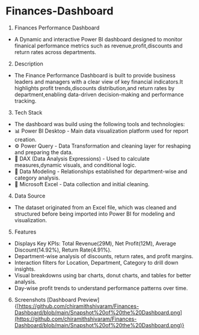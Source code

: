# Finances-Dashboard

1. Finances Performance Dashboard
  - A Dynamic and interactive Power BI dashboard designed to monitor finanical performance metrics such as revenue,profit,discounts and return rates across departments.

2. Description
  -  The Finance Performance Dashboard is built to provide business leaders and managers with a clear view of key financial indicators.It highlights profit trends,discounts distribution,and return rates by             department,enabling data-driven decision-making and performance tracking.

3. Tech Stack
  - The dashboard was build using the following tools and technologies:
  - 📊 Power BI Desktop - Main data visualization platform used for report creation.
  - ⚙️ Power Query - Data Transformation and cleaning layer for reshaping and preparing the data.
  - 📐 DAX (Data Analysis Expressions) - Used to calculate measures,dynamic visuals, and conditional logic.
  - 🔗 Data Modeling - Relationships established for department-wise and category analysis.
  - 📑 Microsoft Excel - Data collection and initial cleaning.

4. Data Source
  - The dataset originated from an Excel file, which was cleaned and structured before being imported into Power BI for modeling and visualization.

5. Features
  - Displays Key KPIs: Total Revenue(29M), Net Profit(12M), Average Discount(14.92%), Return Rate(4.91%).
  - Department-wise analysis of discounts, return rates, and profit margins.
  - Interaction filters for Location, Department, Category to drill down insights.
 -  Visual breakdowns using bar charts, donut charts, and tables for better analysis.
  - Day-wise profit trends to understand performance patterns over time.

6. Screenshots
   [Dashboard Preview]{[https://github.com/chiramithshivaram/Finances-Dashboard/blob/main/Snapshot%20of%20the%20Dashboard.png](https://github.com/chiramithshivaram/Finances-Dashboard/blob/main/Snapshot%20of%20the%20Dashboard.png)}
   
